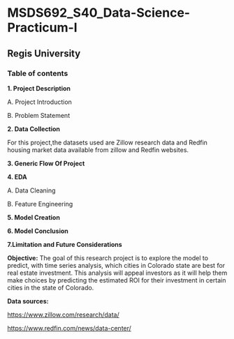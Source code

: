 # MSDS692_S40_Data-Science-Practicum-I

## Regis University

### Table of contents 

**1. Project Description**

  A. Project Introduction 
  
  B. Problem Statement

**2. Data Collection**

For this project,the datasets used are Zillow research data and Redfin housing market data available from zillow and Redfin websites.

**3. Generic Flow Of Project**


**4. EDA**

  A. Data Cleaning

  B. Feature Engineering

**5. Model Creation**

**6. Model Conclusion**

**7.Limitation and Future Considerations**

**Objective:**
The goal of this research project is to explore the model to predict, with time series analysis, which cities in Colorado state are best for real estate investment. This analysis will appeal investors as it will help them make choices by predicting the estimated ROI for their investment in certain cities in the state of Colorado.


**Data sources:**

https://www.zillow.com/research/data/ 

https://www.redfin.com/news/data-center/ 
